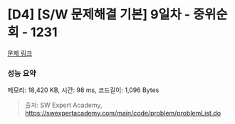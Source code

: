 # [D4] [S/W 문제해결 기본] 9일차 - 중위순회 - 1231 

[문제 링크](https://swexpertacademy.com/main/code/problem/problemDetail.do?contestProbId=AV140YnqAIECFAYD) 

### 성능 요약

메모리: 18,420 KB, 시간: 98 ms, 코드길이: 1,096 Bytes



> 출처: SW Expert Academy, https://swexpertacademy.com/main/code/problem/problemList.do